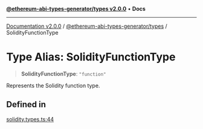 [**@ethereum-abi-types-generator/types v2.0.0**](../README.md) • **Docs**

***

[Documentation v2.0.0](../../../packages.md) / [@ethereum-abi-types-generator/types](../README.md) / SolidityFunctionType

# Type Alias: SolidityFunctionType

> **SolidityFunctionType**: `"function"`

Represents the Solidity function type.

## Defined in

[solidity.types.ts:44](https://github.com/niZmosis/ethereum-abi-types-generator/blob/8be0c174f1ad191b06c4413881733fc6912573c5/packages/types/src/solidity.types.ts#L44)
